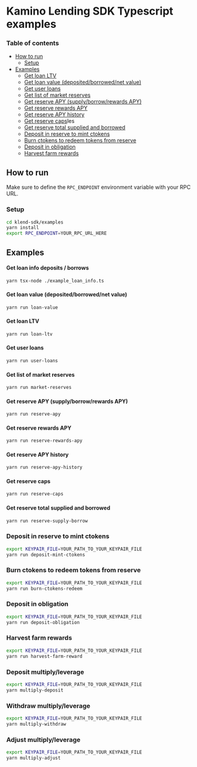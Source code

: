# Kamino Lending SDK Typescript examples

### Table of contents

- [How to run](#how-to-run)
  - [Setup](#setup)
- [Examples](#examples)
  - [Get loan LTV](#get-loan-ltv)
  - [Get loan value (deposited/borrowed/net value)](#get-loan-value-depositedborrowednet-value)
  - [Get user loans](#get-user-loans)
  - [Get list of market reserves](#get-list-of-market-reserves)
  - [Get reserve APY (supply/borrow/rewards APY)](#get-reserve-apy-supplyborrowrewards-apy)
  - [Get reserve rewards APY](#get-reserve-rewards-apy)
  - [Get reserve APY history](#get-reserve-apy-history)
  - [Get reserve caps](#get-reserve-caps)les
  - [Get reserve total supplied and borrowed](#get-reserve-total-supplied-and-borrowed)
  - [Deposit in reserve to mint ctokens](#deposit-in-reserve-to-mint-ctokens)
  - [Burn ctokens to redeem tokens from reserve](#burn-ctokens-to-redeem-tokens-from-reserve)
  - [Deposit in obligation](#deposit-in-obligation)
  - [Harvest farm rewards](#harvest-farm-rewards)

## How to run

Make sure to define the `RPC_ENDPOINT` environment variable with your RPC URL.

### Setup

```bash
cd klend-sdk/examples
yarn install
export RPC_ENDPOINT=YOUR_RPC_URL_HERE
```

## Examples

#### Get loan info deposits / borrows

```bash
yarn tsx-node ./example_loan_info.ts
```

#### Get loan value (deposited/borrowed/net value)

```bash
yarn run loan-value
```

#### Get loan LTV

```bash
yarn run loan-ltv
```

#### Get user loans

```bash
yarn run user-loans
```

#### Get list of market reserves

```bash
yarn run market-reserves
```

#### Get reserve APY (supply/borrow/rewards APY)

```bash
yarn run reserve-apy
```

#### Get reserve rewards APY

```bash
yarn run reserve-rewards-apy
```

#### Get reserve APY history

```bash
yarn run reserve-apy-history
```

#### Get reserve caps

```bash
yarn run reserve-caps
```

#### Get reserve total supplied and borrowed

```bash
yarn run reserve-supply-borrow
```

### Deposit in reserve to mint ctokens

```bash
export KEYPAIR_FILE=YOUR_PATH_TO_YOUR_KEYPAIR_FILE
yarn run deposit-mint-ctokens
```

### Burn ctokens to redeem tokens from reserve

```bash
export KEYPAIR_FILE=YOUR_PATH_TO_YOUR_KEYPAIR_FILE
yarn run burn-ctokens-redeem
```

### Deposit in obligation

```bash
export KEYPAIR_FILE=YOUR_PATH_TO_YOUR_KEYPAIR_FILE
yarn run deposit-obligation
```

### Harvest farm rewards

```bash
export KEYPAIR_FILE=YOUR_PATH_TO_YOUR_KEYPAIR_FILE
yarn run harvest-farm-reward
```

### Deposit multiply/leverage

```bash
export KEYPAIR_FILE=YOUR_PATH_TO_YOUR_KEYPAIR_FILE
yarn multiply-deposit
```

### Withdraw multiply/leverage

```bash
export KEYPAIR_FILE=YOUR_PATH_TO_YOUR_KEYPAIR_FILE
yarn multiply-withdraw
```

### Adjust multiply/leverage

```bash
export KEYPAIR_FILE=YOUR_PATH_TO_YOUR_KEYPAIR_FILE
yarn multiply-adjust
```
